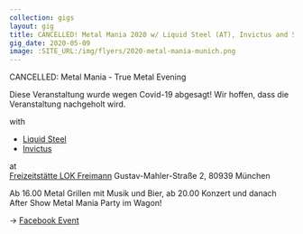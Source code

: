 ```yaml
---
collection: gigs
layout: gig
title: CANCELLED! Metal Mania 2020 w/ Liquid Steel (AT), Invictus and Skyconqueror
gig_date: 2020-05-09
image: :SITE_URL:/img/flyers/2020-metal-mania-munich.png
---
```


CANCELLED: Metal Mania - True Metal Evening

Diese Veranstaltung wurde wegen Covid-19 abgesagt! Wir hoffen, dass die Veranstaltung nachgeholt wird.

with
 * [Liquid Steel](https://www.liquidsteel.at/)
 * [Invictus](https://www.facebook.com/InvictusHeavyMetal/)

at  
[Freizeitstätte LOK Freimann](https://goo.gl/maps/b2jAzTy7Sw4h62Hi9)
Gustav-Mahler-Straße 2, 80939 München

Ab 16.00 Metal Grillen mit Musik und Bier, ab 20.00 Konzert und danach After Show Metal Mania Party im Wagon!

-> [Facebook Event](https://www.facebook.com/events/2267714860200128/)
